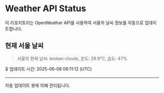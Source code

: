 
# Weather API Status

이 리포지토리는 OpenWeather API를 사용하여 서울의 날씨 정보를 자동으로 업데이트합니다.

## 현재 서울 날씨
> 서울의 현재 날씨: broken clouds, 온도: 28.9°C, 습도: 47%

⏳ 업데이트 시간: 2025-06-08 06:11:12 (UTC)

---
자동 업데이트 봇에 의해 관리됩니다.
